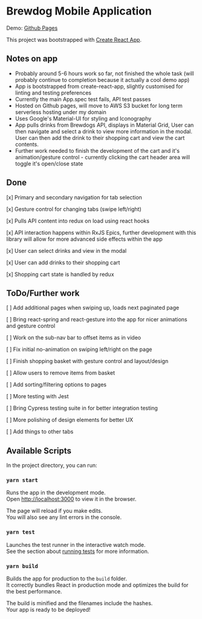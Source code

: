 # Brewdog Mobile Application

Demo: [Github Pages](https://pixelventures.github.io/Brewdog-Mobile-App-Demo/)

This project was bootstrapped with [Create React App](https://github.com/facebook/create-react-app).

## Notes on app

- Probably around 5-6 hours work so far, not finished the whole task (will probably continue to completion because it actually a cool demo app)
- App is bootstrapped from create-react-app, slightly customised for linting and testing preferences
- Currently the main App.spec test fails, API test passes
- Hosted on Github pages, will move to AWS S3 bucket for long term serverless hosting under my domain
- Uses Google's Material-UI for styling and Iconography
- App pulls drinks from Brewdogs API, displays in Material Grid, User can then navigate and select a drink to view more information in the modal. User can then add the drink to their shopping cart and view the cart contents.
- Further work needed to finish the development of the cart and it's animation/gesture control - currently clicking the cart header area will toggle it's open/close state

## Done

[x] Primary and secondary navigation for tab selection

[x] Gesture control for changing tabs (swipe left/right)

[x] Pulls API content into redux on load using react hooks

[x] API interaction happens within RxJS Epics, further development with this library will allow for more advanced side effects within the app

[x] User can select drinks and view in the modal

[x] User can add drinks to their shopping cart

[x] Shopping cart state is handled by redux

## ToDo/Further work

[ ] Add additional pages when swiping up, loads next paginated page

[ ] Bring react-spring and react-gesture into the app for nicer animations and gesture control

[ ] Work on the sub-nav bar to offset items as in video

[ ] Fix initial no-animation on swiping left/right on the page

[ ] Finish shopping basket with gesture control and layout/design

[ ] Allow users to remove items from basket

[ ] Add sorting/filtering options to pages

[ ] More testing with Jest

[ ] Bring Cypress testing suite in for better integration testing

[ ] More polishing of design elements for better UX

[ ] Add things to other tabs

## Available Scripts

In the project directory, you can run:

### `yarn start`

Runs the app in the development mode.<br />
Open [http://localhost:3000](http://localhost:3000) to view it in the browser.

The page will reload if you make edits.<br />
You will also see any lint errors in the console.

### `yarn test`

Launches the test runner in the interactive watch mode.<br />
See the section about [running tests](https://facebook.github.io/create-react-app/docs/running-tests) for more information.

### `yarn build`

Builds the app for production to the `build` folder.<br />
It correctly bundles React in production mode and optimizes the build for the best performance.

The build is minified and the filenames include the hashes.<br />
Your app is ready to be deployed!
